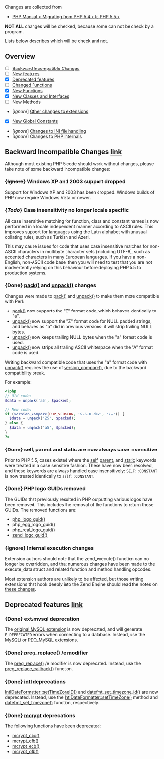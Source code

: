 Changes are collected from
- [PHP Manual > Migrating from PHP 5.4.x to PHP 5.5.x](http://php.net/manual/en/migration55.php)

**NOT ALL** changes will be checked, because some can not be check by a program.

Lists below describes which will be check and not.


## Overview
- [ ] [Backward Incompatible Changes](http://php.net/manual/en/migration55.incompatible.php)
- [ ] [New features](http://php.net/manual/en/migration55.new-features.php)
- [x] [Deprecated features](http://php.net/manual/en/migration55.deprecated.php)
- [ ] [Changed Functions](http://php.net/manual/en/migration55.changed-functions.php)
- [x] [New Functions](http://php.net/manual/en/migration55.new-functions.php)
- [x] [New Classes and Interfaces](http://php.net/manual/en/migration55.classes.php)
- [ ] [New Methods](http://php.net/manual/en/migration55.new-methods.php)
- [*Ignore*] [Other changes to extensions](http://php.net/manual/en/migration55.extensions-other.php)
- [x] [New Global Constants](http://php.net/manual/en/migration55.global-constants.php)
- [*Ignore*] [Changes to INI file handling](http://php.net/manual/en/migration55.ini.php)
- [*Ignore*] [Changes to PHP Internals](http://php.net/manual/en/migration55.internals.php)


## Backward Incompatible Changes [link](http://php.net/manual/en/migration55.incompatible.php)

Although most existing PHP 5 code should work without changes, please take
note of some backward incompatible changes:

### {~~Ignore~~} Windows XP and 2003 support dropped

Support for Windows XP and 2003 has been dropped. Windows builds of PHP
now require Windows Vista or newer.

### {*Todo*} Case insensitivity no longer locale specific

All case insensitive matching for function, class and constant names is
now performed in a locale independent manner according to ASCII rules.
This improves support for languages using the Latin alphabet with unusual
collating rules, such as Turkish and Azeri.


This may cause issues for code that uses case insensitive matches for
non-ASCII characters in multibyte character sets (including UTF-8), such
as accented characters in many European languages. If you have a
non-English, non-ASCII code base, then you will need to test that you are
not inadvertently relying on this behaviour before deploying PHP 5.5 to
production systems.

### {**Done**} [pack()](http://php.net/manual/en/function.pack.php) and [unpack()](http://php.net/manual/en/function.unpack.php) changes

Changes were made to [pack()](http://php.net/manual/en/function.pack.php) and
[unpack()](http://php.net/manual/en/function.unpack.php) to make them more
compatible with Perl:

- [pack()](http://php.net/manual/en/function.pack.php) now supports the "Z"
format code, which behaves identically to "a".
- [unpack()](http://php.net/manual/en/function.unpack.php) now support the "Z"
format code for NULL padded strings, and behaves as "a" did in previous
versions: it will strip trailing NULL bytes.
- [unpack()](http://php.net/manual/en/function.unpack.php) now keeps trailing
NULL bytes when the "a" format code is used.
- [unpack()](http://php.net/manual/en/function.unpack.php) now strips all
trailing ASCII whitespace when the "A" format code is used.

Writing backward compatible code that uses the "a" format code with
[unpack()](http://php.net/manual/en/function.unpack.php) requires the use of
[version_compare()](http://php.net/manual/en/function.version-compare.php), due
to the backward compatibility break.

For example:
```php
<?php
// Old code:
$data = unpack('a5', $packed);

// New code:
if (version_compare(PHP_VERSION, '5.5.0-dev', '>=')) {
  $data = unpack('Z5', $packed);
} else {
  $data = unpack('a5', $packed);
}
?>
```

### {**Done**} self, parent and static are now always case insensitive

Prior to PHP 5.5, cases existed where the
[self](http://php.net/manual/en/language.oop5.paamayim-nekudotayim.php),
[parent](http://php.net/manual/en/language.oop5.paamayim-nekudotayim.php), and
[static](http://php.net/manual/en/language.oop5.late-static-bindings.php)
keywords were treated in a case sensitive fashion. These have now been
resolved, and these keywords are always handled case insensitively:
`SELF::CONSTANT` is now treated identically to `self::CONSTANT`.

### {**Done**} PHP logo GUIDs removed

The GUIDs that previously resulted in PHP outputting various logos have
been removed. This includes the removal of the functions to return those
GUIDs. The removed functions are:

- [php_logo_guid()](http://php.net/manual/en/function.php-logo-guid.php)
- php_egg_logo_guid()
- php_real_logo_guid()
- [zend_logo_guid()](http://php.net/manual/en/function.zend-logo-guid.php)

### {~~Ignore~~} Internal execution changes

Extension authors should note that the zend_execute() function can no longer be
overridden, and that numerous changes have been made to the execute_data struct
and related function and method handling opcodes.

Most extension authors are unlikely to be affected, but those writing
extensions that hook deeply into the Zend Engine should read [the notes on
these changes](http://php.net/manual/en/migration55.internals.php).


## Deprecated features [link](http://php.net/manual/en/migration55.deprecated.php)

### {**Done**} [ext/mysql](http://php.net/manual/en/book.mysql.php) deprecation

The [original MySQL extension](http://php.net/manual/en/book.mysql.php) is now
deprecated, and will generate `E_DEPRECATED` errors when connecting to a
database. Instead, use the [MySQLi](http://php.net/manual/en/book.mysqli.php)
or [PDO_MySQL](http://php.net/manual/en/ref.pdo-mysql.php) extensions.

### {**Done**} [preg_replace()](http://php.net/manual/en/function.preg-replace.php) /e modifier

The [preg_replace()](http://php.net/manual/en/function.preg-replace.php) /e
modifier is now deprecated. Instead, use the
[preg_replace_callback()](http://php.net/manual/en/function.preg-replace-callback.php)
function.

### {**Done**} [intl](http://php.net/manual/en/book.intl.php) deprecations

[IntlDateFormatter::setTimeZoneID()](http://php.net/manual/en/intldateformatter.settimezoneid.php)
and
[datefmt_set_timezone_id()](http://php.net/manual/en/intldateformatter.settimezoneid.php)
are now deprecated. Instead, use the
[IntlDateFormatter::setTimeZone()](http://php.net/manual/en/intldateformatter.settimezone.php)
method and
[datefmt_set_timezone()](http://php.net/manual/en/intldateformatter.settimezone.php)
function, respectively.

### {**Done**} [mcrypt](http://php.net/manual/en/book.mcrypt.php) deprecations

The following functions have been deprecated:
- [mcrypt_cbc()](http://php.net/manual/en/function.mcrypt-cbc.php)
- [mcrypt_cfb()](http://php.net/manual/en/function.mcrypt-cfb.php)
- [mcrypt_ecb()](http://php.net/manual/en/function.mcrypt-ecb.php)
- [mcrypt_ofb()](http://php.net/manual/en/function.mcrypt-ofb.php)
